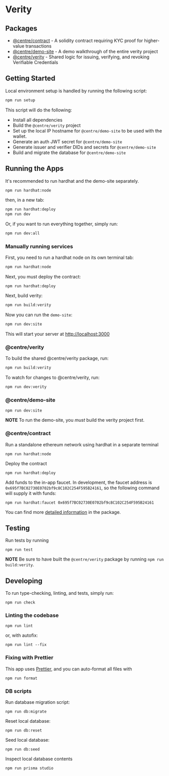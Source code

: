 # Verity

## Packages

- [@centre/contract](./packages/contract) - A solidity contract requiring KYC proof for higher-value transactions
- [@centre/demo-site](./packages/demo-site) - A demo walkthrough of the entire verity project
- [@centre/verity](./packages/verity) - Shared logic for issuing, verifying, and revoking Verifiable Credentials

## Getting Started

Local environment setup is handled by running the following script:

```sh
npm run setup
```

This script will do the following:

- Install all dependencies
- Build the `@centre/verity` project
- Set up the local IP hostname for `@centre/demo-site` to be used with the wallet.
- Generate an auth JWT secret for `@centre/demo-site`
- Generate issuer and verifier DIDs and secrets for `@centre/demo-site`
- Build and migrate the database for `@centre/demo-site`

## Running the Apps

It's recommended to run hardhat and the demo-site separately.

```sh
npm run hardhat:node
```

then, in a new tab:

```sh
npm run hardhat:deploy
npm run dev
```

Or, if you want to run everything together, simply run:

```sh
npm run dev:all
```

### Manually running services

First, you need to run a hardhat node on its own terminal tab:

```sh
npm run hardhat:node
```

Next, you must deploy the contract:

```
npm run hardhat:deploy
```

Next, build verity:

```sh
npm run build:verity
```

Now you can run the `demo-site`:

```sh
npm run dev:site
```

This will start your server at [http://localhost:3000](http://localhost:3000)

### @centre/verity

To build the shared @centre/verity package, run:

```sh
npm run build:verity
```

To watch for changes to @centre/verity, run:

```sh
npm run dev:verity
```

### @centre/demo-site

```
npm run dev:site
```

**NOTE** To run the demo-site, you _must_ build the verity project first.

### @centre/contract

Run a standalone ethereum network using hardhat in a separate terminal

```
npm run hardhat:node
```

Deploy the contract

```
npm run hardhat:deploy
```

Add funds to the in-app faucet. In development, the faucet address is `0x695f7BC02730E0702bf9c8C102C254F595B24161`, so the following command will supply it with funds:

```
npm run hardhat:faucet 0x695f7BC02730E0702bf9c8C102C254F595B24161
```

You can find more [detailed information](./packages/contract) in the package.

## Testing

Run tests by running

```
npm run test
```

**NOTE** Be sure to have built the `@centre/verity` package by running `npm run build:verity`.

## Developing

To run type-checking, linting, and tests, simply run:

```
npm run check
```

### Linting the codebase

```
npm run lint
```

or, with autofix:

```
npm run lint --fix
```

### Fixing with Prettier

This app uses [Prettier](https://prettier.io), and you can auto-format all files with

```
npm run format
```

### DB scripts

Run database migration script:

```
npm run db:migrate
```

Reset local database:

```
npm run db:reset
```

Seed local database:

```
npm run db:seed
```

Inspect local database contents

```
npm run prisma studio
```
